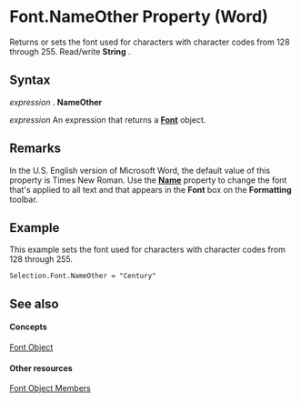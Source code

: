 
# Font.NameOther Property (Word)

Returns or sets the font used for characters with character codes from 128 through 255. Read/write  **String** .


## Syntax

 _expression_ . **NameOther**

 _expression_ An expression that returns a **[Font](bc97f4df-fc81-d6c8-e99a-d50dc793b7ae.md)** object.


## Remarks

In the U.S. English version of Microsoft Word, the default value of this property is Times New Roman. Use the  **[Name](53928c78-c3f8-1b61-4cf4-fbe3cdc074c2.md)** property to change the font that's applied to all text and that appears in the **Font** box on the **Formatting** toolbar.


## Example

This example sets the font used for characters with character codes from 128 through 255.


```
Selection.Font.NameOther = "Century"
```


## See also


#### Concepts


[Font Object](bc97f4df-fc81-d6c8-e99a-d50dc793b7ae.md)
#### Other resources


[Font Object Members](04a3c706-4062-09bc-70d9-cef3748a7d57.md)
